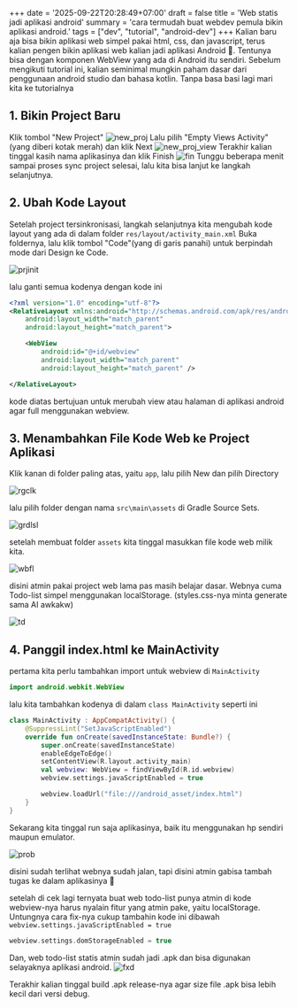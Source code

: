 +++
date = '2025-09-22T20:28:49+07:00'
draft = false
title = 'Web statis jadi aplikasi android'
summary = 'cara termudah buat webdev pemula bikin aplikasi android.'
tags = ["dev", "tutorial", "android-dev"]
+++
Kalian baru aja bisa bikin aplikasi web simpel pakai html, css, dan javascript, terus kalian pengen bikin aplikasi web kalian jadi aplikasi Android 🤔. Tentunya bisa dengan komponen WebView yang ada di Android itu sendiri. Sebelum mengikuti tutorial ini, kalian seminimal mungkin paham dasar dari penggunaan android studio dan bahasa kotlin. Tanpa basa basi lagi mari kita ke tutorialnya
## 1. Bikin Project Baru
Klik tombol "New Project"
![new_proj](main_menu.png)
Lalu pilih "Empty Views Activity" (yang diberi kotak merah) dan klik Next
![new_proj_view](new_project_view.png)
Terakhir kalian tinggal kasih nama aplikasinya dan klik Finish
![fin](finish_crt_prj.png)
Tunggu beberapa menit sampai proses sync project selesai, lalu kita bisa lanjut ke langkah selanjutnya.
## 2. Ubah Kode Layout
Setelah project tersinkronisasi, langkah selanjutnya kita mengubah kode layout yang ada di dalam folder ```res/layout/activity_main.xml```
Buka foldernya, lalu klik tombol "Code"(yang di garis panahi) untuk berpindah mode dari Design ke Code.

![prjinit](prj_init.png)

lalu ganti semua kodenya dengan kode ini
```xml
<?xml version="1.0" encoding="utf-8"?>
<RelativeLayout xmlns:android="http://schemas.android.com/apk/res/android"
    android:layout_width="match_parent"
    android:layout_height="match_parent">

    <WebView
        android:id="@+id/webview"
        android:layout_width="match_parent"
        android:layout_height="match_parent" />

</RelativeLayout>
```
kode diatas bertujuan untuk merubah view atau halaman di aplikasi android agar full menggunakan webview.
## 3. Menambahkan File Kode Web ke Project Aplikasi
Klik kanan di folder paling atas, yaitu ```app```, lalu pilih New dan pilih Directory

![rgclk](rgclk.png)

lalu pilih folder dengan nama ```src\main\assets``` di Gradle Source Sets.

![grdlsl](gsl.png)

setelah membuat folder ```assets``` kita tinggal masukkan file kode web milik kita.

![wbfl](wbfl.png)

disini atmin pakai project web lama pas masih belajar dasar. Webnya cuma Todo-list simpel menggunakan localStorage. (styles.css-nya minta generate sama AI awkakw)

![td](td.png)

## 4. Panggil index.html ke MainActivity
pertama kita perlu tambahkan import untuk webview di ```MainActivity```
```kotlin
import android.webkit.WebView
```
lalu kita tambahkan kodenya di dalam ```class MainActivity``` seperti ini
```kotlin
class MainActivity : AppCompatActivity() {
    @SuppressLint("SetJavaScriptEnabled")
    override fun onCreate(savedInstanceState: Bundle?) {
        super.onCreate(savedInstanceState)
        enableEdgeToEdge()
        setContentView(R.layout.activity_main)
        val webview: WebView = findViewById(R.id.webview)
        webview.settings.javaScriptEnabled = true

        webview.loadUrl("file:///android_asset/index.html")
    }
}
```
Sekarang kita tinggal run saja aplikasinya, baik itu menggunakan hp sendiri maupun emulator.

![prob](problem.png)

disini sudah terlihat webnya sudah jalan, tapi disini atmin gabisa tambah tugas ke dalam aplikasinya 🤔

setelah di cek lagi ternyata buat web todo-list punya atmin di kode webview-nya harus nyalain fitur yang atmin pake, yaitu localStorage. Untungnya cara fix-nya cukup tambahin kode ini dibawah ```webview.settings.javaScriptEnabled = true```
```kotlin
webview.settings.domStorageEnabled = true
```

Dan, web todo-list statis atmin sudah jadi .apk dan bisa digunakan selayaknya aplikasi android.
![fxd](fixed.png)

Terakhir kalian tinggal build .apk release-nya agar size file .apk bisa lebih kecil dari versi debug.